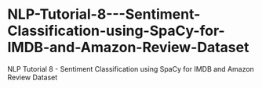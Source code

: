 # NLP-Tutorial-8---Sentiment-Classification-using-SpaCy-for-IMDB-and-Amazon-Review-Dataset
NLP Tutorial 8 - Sentiment Classification using SpaCy for IMDB and Amazon Review Dataset
